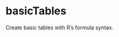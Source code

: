 
<!-- README.md is generated from README.Rmd. Please edit that file -->

# basicTables

Create basic tables with R’s formula syntax.
